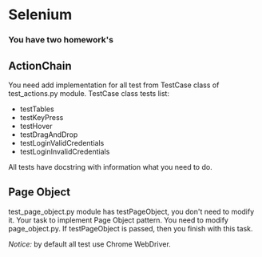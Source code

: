 # Selenium

### You have two homework's

## ActionChain

You need add implementation for all test from TestCase class of test_actions.py module. 
TestCase class tests list:
* testTables
* testKeyPress
* testHover
* testDragAndDrop
* testLoginValidCredentials
* testLoginInvalidCredentials

All tests have docstring with information what you need to do.

## Page Object

test_page_object.py module has testPageObject, you don't need to modify it. 
Your task to implement Page Object pattern. You need to modify page_object.py. 
If testPageObject is passed, then you finish with this task.


*Notice:* by default all test use Chrome WebDriver.  